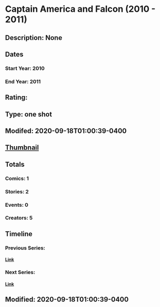 # Captain America and Falcon (2010 - 2011)
## Description: None
## Dates
### Start Year: 2010
### End Year: 2011
## Rating: 
## Type: one shot
## Modifed: 2020-09-18T01:00:39-0400
## [Thumbnail](http://i.annihil.us/u/prod/marvel/i/mg/a/80/5192715047095.jpg)
## Totals
### Comics: 1
### Stories: 2
### Events: 0
### Creators: 5
## Timeline
### Previous Series: 
#### [Link]()
### Next Series: 
#### [Link]()
## Modified: 2020-09-18T01:00:39-0400